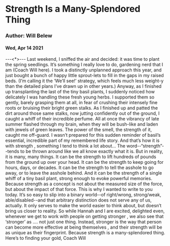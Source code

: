 # Strength Is a Many-Splendored Thing
### Author: Will Belew
#### Wed, Apr 14 2021
---<*>---
Last weekend, I sniffed the air and decided: it was time to plant the spring seedlings. It’s something I really love to do, gardening nerd that I am (Coach Will here). I took a distinctly unplanned approach this year, and just bought a bunch of happy little sprout-lets to fill in the gaps in my raised beds. (I’m calling it the ‘We’ll see!’ strategy, which feels much less weight-y than the detailed plans I’ve drawn up in other years.) Anyway, as I finished up transplanting the last of the tiny basil plants, I suddenly noticed how delicately I was handling these fresh young herbs. I supported them so gently, barely grasping them at all, in fear of crushing their intensely fine roots or bruising their bright green stalks. As I finished up and patted the dirt around those same stalks, now jutting confidently out of the ground, I caught a whiff of their incredible perfume. All at once the vibrancy of late summer flashed through my brain, when they will be bush-like and laden with jewels of green leaves. The power of the smell, the  strength  of it, caught me off-guard. I wasn’t prepared for this sudden reminder of basil’s essential, incredible part of my remembered life story. And that’s how it is with  strength , something I tend to think a lot about… The word--“strength”--tends to be thrown around like we all know  exactly  what it is. But in reality, it is many, many things. It can be the strength to lift hundreds of pounds from the ground up over your head.  It can be the strength to  keep going  for hours, days, or decades. It can be the strength to tell the asshole to go away, or to leave the asshole behind. And it can be the strength of a single whiff of a tiny basil plant, strong enough to evoke powerful memories. Because strength as a concept is  not  about the measured size of the force, but about the  impact  of that force. This is why I wanted to write to you today. It’s so easy to slip into a binary world--of right/wrong, strong/weak, able/disabled--and that arbitrary distinction does not serve any of us, actually. It only serves to make the world  easier  to think about, but doesn’t bring us closer to reality. So while Hannah and I are excited, delighted even, whenever we get to work with people on getting  stronger , we also see that ‘stronger’ as ….  not  just one thing. Instead,  stronger  is the way that person can become more effective at being  themselves , and their strength will be as unique as their fingerprint. Because strength is a many-splendored thing. Here’s to finding your gold, Coach Will
                        